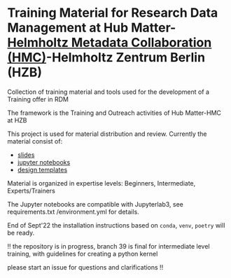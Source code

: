# Training Material for Research Data Management at Hub Matter- [Helmholtz Metadata Collaboration (HMC)](https://helmholtz-metadaten.de/en/matter/overview)-Helmholtz Zentrum Berlin (HZB)

Collection of training material and tools used for the development of a Training offer in RDM

The framework is the Training and Outreach activities of Hub Matter-HMC at HZB

This project is used for material distribution and review.
Currently the material consist of:
* [slides](https://gitlab.helmholtz-berlin.de/a2395/training_material1/-/blob/master/intermediate/slides)
* [jupyter notebooks](https://gitlab.helmholtz-berlin.de/a2395/training_material1/-/blob/master/intermediate/notebooks/)
* [design templates](https://gitlab.helmholtz-berlin.de/a2395/training_material1/-/edit/master/trainer)

Material is organized in expertise levels: Beginners, Intermediate, Experts/Trainers

The Jupyter notebooks are compatible with Jupyterlab3, see requirements.txt /environment.yml for details.

End of Sept'22  the installation instructions based on  `conda`, `venv`, `poetry` will be ready.


!! the repository is in progress, branch 39 is final for intermediate level training, 
with guidelines for creating a python kernel

please start an issue for questions and clarifications !!

